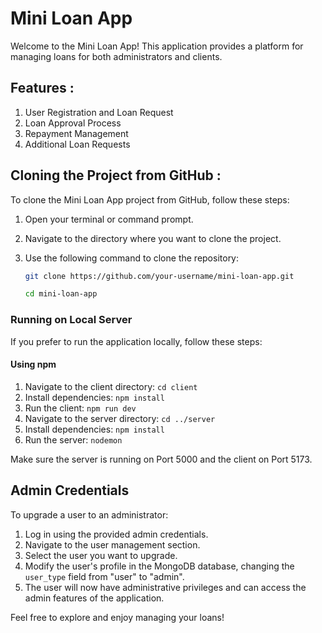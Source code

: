 ﻿# Mini Loan App

Welcome to the Mini Loan App! This application provides a platform for managing loans for both administrators and clients.

## Features : 
1. User Registration and Loan Request
2. Loan Approval Process
3. Repayment Management
4. Additional Loan Requests

## Cloning the Project from GitHub : 

To clone the Mini Loan App project from GitHub, follow these steps:

1. Open your terminal or command prompt.
2. Navigate to the directory where you want to clone the project.
3. Use the following command to clone the repository:

   ```bash
   git clone https://github.com/your-username/mini-loan-app.git
   
   cd mini-loan-app

### Running on Local Server

If you prefer to run the application locally, follow these steps:

#### Using npm

1. Navigate to the client directory: `cd client`
2. Install dependencies: `npm install`
3. Run the client: `npm run dev`
4. Navigate to the server directory: `cd ../server`
5. Install dependencies: `npm install`
6. Run the server: `nodemon`

Make sure the server is running on Port 5000 and the client on Port 5173.

## Admin Credentials

To upgrade a user to an administrator:

1. Log in using the provided admin credentials.
2. Navigate to the user management section.
3. Select the user you want to upgrade.
4. Modify the user's profile in the MongoDB database, changing the `user_type` field from "user" to "admin".
5. The user will now have administrative privileges and can access the admin features of the application.

Feel free to explore and enjoy managing your loans!

